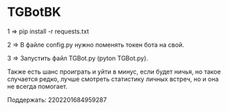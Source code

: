 # TGBotBK
1 => pip install -r requests.txt

2 => В файле config.py нужно поменять токен бота на свой.

3 => Запустить файл TGBot.py (pyton TGBot.py).

Также есть шанс проиграть и уйти в минус, если будет ничья, но такое случается редко, лучше смотреть статистику личных встреч, но и она не всегда помогает. 

Поддержать: 2202201684959287
